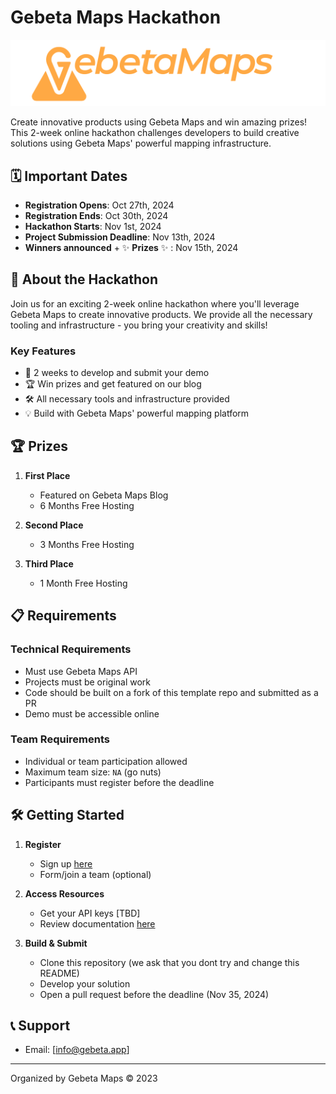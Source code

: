 # Gebeta Maps Hackathon

![Gebeta Maps Logo](./assets/g-wide.svg)

Create innovative products using Gebeta Maps and win amazing prizes! This 2-week online hackathon challenges developers to build creative solutions using Gebeta Maps' powerful mapping infrastructure.

## 🗓️ Important Dates

- **Registration Opens**: Oct 27th, 2024
- **Registration Ends**: Oct 30th, 2024
- **Hackathon Starts**: Nov 1st, 2024
- **Project Submission Deadline**: Nov 13th, 2024
- **Winners announced** + ✨ **Prizes** ✨ : Nov 15th, 2024

## 🎯 About the Hackathon

Join us for an exciting 2-week online hackathon where you'll leverage Gebeta Maps to create innovative products. We provide all the necessary tooling and infrastructure - you bring your creativity and skills!

### Key Features
- 🚀 2 weeks to develop and submit your demo
- 🏆 Win prizes and get featured on our blog
- 🛠️ All necessary tools and infrastructure provided
- 💡 Build with Gebeta Maps' powerful mapping platform

## 🏆 Prizes

1. **First Place**
   - Featured on Gebeta Maps Blog
   - 6 Months Free Hosting

2. **Second Place**
   - 3 Months Free Hosting

3. **Third Place**
   - 1 Month Free Hosting

## 📋 Requirements

### Technical Requirements
- Must use Gebeta Maps API
- Projects must be original work
- Code should be built on a fork of this template repo and submitted as a PR 
- Demo must be accessible online

### Team Requirements
- Individual or team participation allowed
- Maximum team size: `NA` (go nuts)
- Participants must register before the deadline

## 🛠️ Getting Started

1. **Register**
   - Sign up [here](https://hackathon.gebeta.app/register)
   - Form/join a team (optional)

2. **Access Resources**
   - Get your API keys [TBD]
   - Review documentation [here](https://gebeta.app/#/documentation)

3. **Build & Submit**
   - Clone this repository (we ask that you dont try and change this README)
   - Develop your solution
   - Open a pull request before the deadline (Nov 35, 2024)


## 📞 Support

- Email: [info@gebeta.app]

---

Organized by Gebeta Maps © 2023
